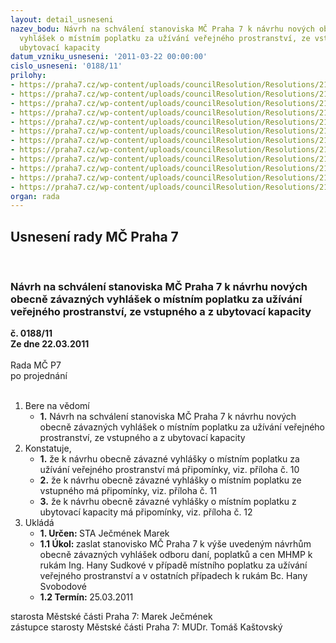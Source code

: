 ```yaml
---
layout: detail_usneseni
nazev_bodu: Návrh na schválení stanoviska MČ Praha 7 k návrhu nových obecně závazných
  vyhlášek o místním poplatku za užívání veřejného prostranství, ze vstupného a z
  ubytovací kapacity
datum_vzniku_usneseni: '2011-03-22 00:00:00'
cislo_usneseni: '0188/11'
prilohy:
- https://praha7.cz/wp-content/uploads/councilResolution/Resolutions/21837/15-11-dopis.pdf
- https://praha7.cz/wp-content/uploads/councilResolution/Resolutions/21837/15-11-n%c3%a1vrh_ozv.doc
- https://praha7.cz/wp-content/uploads/councilResolution/Resolutions/21837/15-11-p%c5%99%c3%adloha_%c4%8d._1_-_ozv.doc
- https://praha7.cz/wp-content/uploads/councilResolution/Resolutions/21837/15-11-p%c5%99%c3%adloha_%c4%8d._2_-_ozv_-_pro_materi%c3%a1l.doc
- https://praha7.cz/wp-content/uploads/councilResolution/Resolutions/21837/15-11-d%c5%afvodov%c3%a1+zpr%c3%a1va-ve%c5%99ejn%c3%a9+prostranstv%c3%ad.doc
- https://praha7.cz/wp-content/uploads/councilResolution/Resolutions/21837/15-11-n%c3%a1vrh_ozv_-_vstupn%c3%a9.doc
- https://praha7.cz/wp-content/uploads/councilResolution/Resolutions/21837/15-11-d%c5%afvodov%c3%a1+zpr%c3%a1va-m%c3%adstn%c3%ad+poplatek+ze+vstupn%c3%a9ho.doc
- https://praha7.cz/wp-content/uploads/councilResolution/Resolutions/21837/15-11-n%c3%a1vrh+ozv-m%c3%adstn%c3%ad+poplatek+z+ubytovac%c3%ad+kapacity.doc
- https://praha7.cz/wp-content/uploads/councilResolution/Resolutions/21837/15-11-d%c5%afvodov%c3%a1+zpr%c3%a1va-m%c3%adstn%c3%ad+poplatek+z+ubytovac%c3%ad+kapacity.doc
- https://praha7.cz/wp-content/uploads/councilResolution/Resolutions/21837/15-11-n%c3%a1vrh_na_zm%c4%9bnu_p%c5%99%c3%adloh_obecn%c4%9b_z%c3%a1vazn%c3%a9_vyhl%c3%a1%c5%a1ky_ve%c5%99ejn%c3%a9_prostranstv%c3%ad.doc
- https://praha7.cz/wp-content/uploads/councilResolution/Resolutions/21837/15-11-n%c3%a1vrh_na_zm%c4%9bnu_p%c5%99%c3%adloh_obecn%c4%9b_z%c3%a1vazn%c3%a9_vyhl%c3%a1%c5%a1ky_vstupn%c3%a9.doc
- https://praha7.cz/wp-content/uploads/councilResolution/Resolutions/21837/15-11-n%c3%a1vrh_na_zm%c4%9bnu_p%c5%99%c3%adloh_obecn%c4%9b_z%c3%a1vazn%c3%a9_vyhl%c3%a1%c5%a1ky_ubytovac%c3%ad_kapacity.doc
organ: rada
---
```

<div id="ucUsn_pList" class="usn">
	<span><h2>Usnesení rady MČ Praha 7 </h2>
<br></span><div class="standBody">
<span><h3>Návrh na schválení stanoviska MČ Praha 7 k návrhu nových obecně závazných vyhlášek o místním poplatku za užívání veřejného prostranství, ze vstupného a z ubytovací kapacity</h3></span><div class="center">
		<strong>č. 0188/11</strong><br>
	</div>
<div class="center">
		<strong>Ze dne 22.03.2011</strong><br><br>
	</div>Rada MČ P7<br> po projednání<br><br><ol>
<li>Bere na vědomí<ul><li>
<strong>1.</strong> Návrh na schválení stanoviska MČ Praha 7 k návrhu nových obecně závazných vyhlášek o místním poplatku za užívání veřejného prostranství, ze vstupného a z ubytovací kapacity</li></ul>
</li>
<li>Konstatuje,<ul>
<li>
<strong>1.</strong> že k návrhu obecně závazné vyhlášky o místním poplatku za užívání veřejného prostranství má připomínky, viz. příloha č. 10</li>
<li>
<strong>2.</strong> že k návrhu obecně závazné vyhlášky o místním poplatku ze vstupného má připomínky, viz. příloha č. 11</li>
<li>
<strong>3.</strong> že k návrhu obecně závazné vyhlášky o místním poplatku z ubytovací kapacity má připomínky, viz. příloha č. 12</li>
</ul>
</li>
<li>Ukládá<ul>
<li>
<strong>1. Určen: </strong>STA Ječmének Marek</li>
<li>
<strong>1.1 Úkol: </strong>zaslat stanovisko MČ Praha 7 k výše uvedeným návrhům obecně závazných vyhlášek odboru daní, poplatků a cen MHMP k rukám Ing. Hany Sudkové v případě místního poplatku za užívání veřejného prostranství a v ostatních případech k rukám Bc. Hany Svobodové</li>
<li>
<strong>1.2 Termín: </strong>25.03.2011</li>
</ul>
</li>
</ol>starosta Městské části Praha 7: Marek Ječmének<br>zástupce starosty Městské části Praha 7: MUDr. Tomáš Kaštovský 
</div>
</div>
